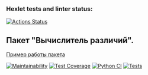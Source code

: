 ### Hexlet tests and linter status:
[![Actions Status](https://github.com/Vlad-i-mir70/python-project-50/workflows/hexlet-check/badge.svg)](https://github.com/Vlad-i-mir70/python-project-50/actions)


## **Пакет  "Вычислитель различий".**




[Пример работы пакета](https://asciinema.org/a/giXKnW4kYCHScJMIfvWzWLSop)

[![Maintainability](https://api.codeclimate.com/v1/badges/48706cf0a670a27191c3/maintainability)](https://codeclimate.com/github/Vlad-i-mir70/python-project-50/maintainability)
[![Test Coverage](https://api.codeclimate.com/v1/badges/48706cf0a670a27191c3/test_coverage)](https://codeclimate.com/github/Vlad-i-mir70/python-project-50/test_coverage)
[![Python CI](https://github.com/Vlad-i-mir70/python-project-50/actions/workflows/Python%20CI.yml/badge.svg)](https://github.com/Vlad-i-mir70/python-project-50/actions/workflows/Python%20CI.yml)
[![Tests](https://github.com/Vlad-i-mir70/python-project-50/actions/workflows/tests.yml/badge.svg)](https://github.com/Vlad-i-mir70/python-project-50/actions/workflows/tests.yml)